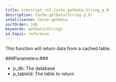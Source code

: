 ```yaml
---
title: crmscript_ref_Cache_getData_String_p_0
description: Cache.getData(String p_0)
intellisense: Cache.getData
sortOrder: 146
keywords: getData(String)
so.topic: reference
---
```


This function will return data from a cached table.



###Parameters:###


 - p\_db: The database
 - p\_tableId: The table to return


